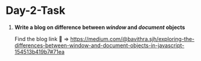 # Day-2-Task

1. **Write a blog on difference between _window_ and _document_ objects**

   Find the blog link :link: => https://medium.com/@bavithra.sjh/exploring-the-differences-between-window-and-document-objects-in-javascript-154513b419b7#71ea
